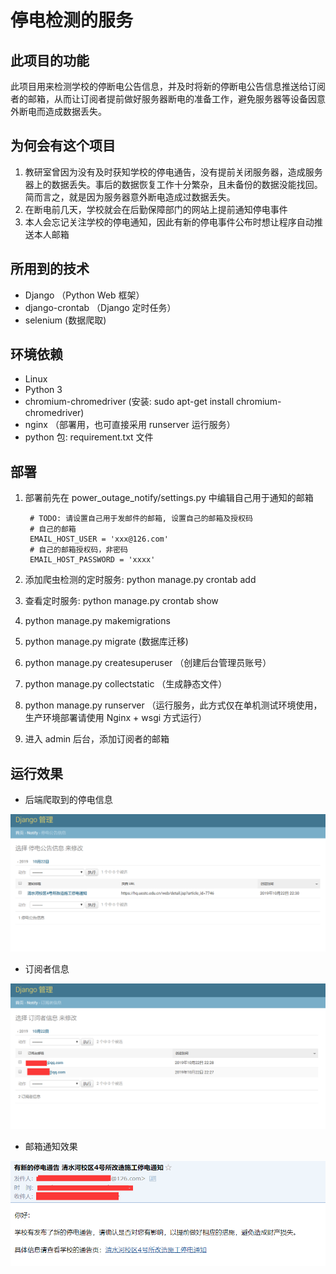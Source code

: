 # 停电检测的服务

## 此项目的功能

此项目用来检测学校的停断电公告信息，并及时将新的停断电公告信息推送给订阅者的邮箱，从而让订阅者提前做好服务器断电的准备工作，避免服务器等设备因意外断电而造成数据丢失。

## 为何会有这个项目

1. 教研室曾因为没有及时获知学校的停电通告，没有提前关闭服务器，造成服务器上的数据丢失。事后的数据恢复工作十分繁杂，且未备份的数据没能找回。简而言之，就是因为服务器意外断电造成过数据丢失。
2. 在断电前几天，学校就会在后勤保障部门的网站上提前通知停电事件
3. 本人会忘记关注学校的停电通知，因此有新的停电事件公布时想让程序自动推送本人邮箱


## 所用到的技术

- Django （Python Web 框架）
- django-crontab （Django 定时任务）
- selenium (数据爬取)

## 环境依赖

- Linux
- Python 3
- chromium-chromedriver (安装: sudo apt-get install chromium-chromedriver)
- nginx （部署用，也可直接采用 runserver 运行服务）
- python 包: requirement.txt 文件

## 部署

1. 部署前先在 power_outage_notify/settings.py 中编辑自己用于通知的邮箱 

        # TODO: 请设置自己用于发邮件的邮箱, 设置自己的邮箱及授权码
        # 自己的邮箱
        EMAIL_HOST_USER = 'xxx@126.com'
        # 自己的邮箱授权码，非密码
        EMAIL_HOST_PASSWORD = 'xxxx'
       
2. 添加爬虫检测的定时服务: python manage.py crontab add
2. 查看定时服务: python manage.py crontab show
3. python manage.py makemigrations
4. python manage.py migrate (数据库迁移)
5. python manage.py createsuperuser （创建后台管理员账号）
6. python manage.py collectstatic （生成静态文件）
7. python manage.py runserver
   （运行服务，此方式仅在单机测试环境使用，生产环境部署请使用 Nginx + wsgi
   方式运行）
9. 进入 admin 后台，添加订阅者的邮箱
   
## 运行效果

- 后端爬取到的停电信息

![停电公告数据](image/image1.png)

- 订阅者信息

![订阅者信息](image/image2.png)

- 邮箱通知效果

![邮箱通知效果](image/image3.png)
